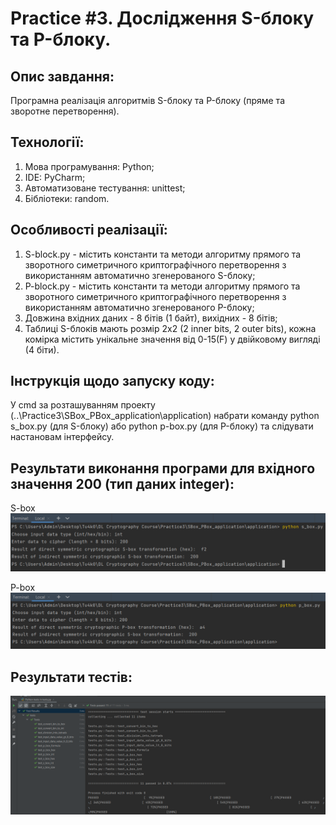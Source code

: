 # Practice #3. Дослідження S-блоку та P-блоку.

## Опис завдання:  
Програмна реалізація алгоритмів S-блоку та P-блоку (пряме та зворотне перетворення).

## Технології:   
1. Мова програмування: Python;
2. IDE: PyCharm;
3. Автоматизоване тестування: unittest;  
4. Бібліотеки: random.  

## Особливості реалізації:
1. S-block.py - містить константи та методи алгоритму прямого та зворотного симетричного криптографічного перетворення з використанням автоматично згенерованого S-блоку;   
2. P-block.py - містить константи та методи алгоритму прямого та зворотного симетричного криптографічного перетворення з використанням автоматично згенерованого P-блоку;   
3. Довжина вхідних даних - 8 бітів (1 байт), вихідних - 8 бітів;
4. Таблиці S-блоків мають розмір 2х2 (2 inner bits, 2 outer bits), кожна комірка містить унікальне значення від 0-15(F) у двійковому вигляді (4 біти).  


## Інструкція щодо запуску коду:  
У cmd за розташуванням проекту (..\Practice3\SBox_PBox_application\application) набрати команду python s_box.py (для S-блоку) або python p-box.py (для P-блоку) та слідувати настановам інтерфейсу.  

## Результати виконання програми для вхідного значення 200 (тип даних integer):  
S-box  
![Image text](https://github.com/tu4k0/DL-Cryptography-Course/blob/master/Practice3/SBox_PBox_application/images/S-block_result.png)

P-box  
![Image text](https://github.com/tu4k0/DL-Cryptography-Course/blob/master/Practice3/SBox_PBox_application/images/P-block_result.png)

## Результати тестів:  
![Image text](https://github.com/tu4k0/DL-Cryptography-Course/blob/master/Practice3/SBox_PBox_application/images/tests.png)

